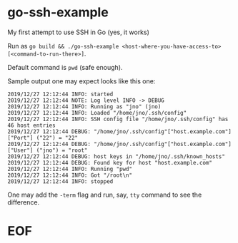 # go-ssh-example

My first attempt to use SSH in Go (yes, it works)

Run as `go build && ./go-ssh-example <host-where-you-have-access-to> [<command-to-run-there>]`.

Default command is `pwd` (safe enough).

Sample output one may expect looks like this one:

```
2019/12/27 12:12:44 INFO: started
2019/12/27 12:12:44 NOTE: Log level INFO -> DEBUG
2019/12/27 12:12:44 INFO: Running as "jno" (jno)
2019/12/27 12:12:44 INFO: Loaded "/home/jno/.ssh/config"
2019/12/27 12:12:44 INFO: SSH config file "/home/jno/.ssh/config" has 46 host entries
2019/12/27 12:12:44 DEBUG: "/home/jno/.ssh/config"["host.example.com"]["Port"] ("22") = "22"
2019/12/27 12:12:44 DEBUG: "/home/jno/.ssh/config"["host.example.com"]["User"] ("jno") = "root"
2019/12/27 12:12:44 DEBUG: host keys in "/home/jno/.ssh/known_hosts"
2019/12/27 12:12:44 DEBUG: Found key for host "host.example.com"
2019/12/27 12:12:44 INFO: Running "pwd"
2019/12/27 12:12:44 INFO: Got "/root\n"
2019/12/27 12:12:44 INFO: stopped
```

One may add the `-term` flag and run, say, `tty` command to see the difference.

# EOF #
